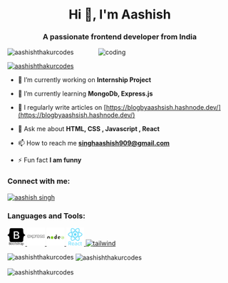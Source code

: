 <h1 align="center">Hi 👋, I'm Aashish</h1>
<h3 align="center">A passionate frontend developer from India</h3>
<img align='right' width='300' alt='coding' src='https://cdn.dribbble.com/users/1162077/screenshots/3848914/programmer.gif'>

<p align="left"> <img src="https://komarev.com/ghpvc/?username=aashishthakurcodes&label=Profile%20views&color=0e75b6&style=flat" alt="aashishthakurcodes" /> </p>

<p align="left"> <a href="https://github.com/ryo-ma/github-profile-trophy"><img src="https://github-profile-trophy.vercel.app/?username=aashishthakurcodes" alt="aashishthakurcodes" /></a> </p>

- 🔭 I’m currently working on **Internship Project**

- 🌱 I’m currently learning **MongoDb, Express.js**

- 📝 I regularly write articles on [https://blogbyaashsish.hashnode.dev/](https://blogbyaashsish.hashnode.dev/)

- 💬 Ask me about **HTML, CSS , Javascript , React**

- 📫 How to reach me **singhaashish909@gmail.com**

- ⚡ Fun fact **I am funny**

<h3 align="left">Connect with me:</h3>
<p align="left">
<a href="https://fb.com/aashish singh" target="blank"><img align="center" src="https://raw.githubusercontent.com/rahuldkjain/github-profile-readme-generator/master/src/images/icons/Social/facebook.svg" alt="aashish singh" height="30" width="40" /></a>
</p>

<h3 align="left">Languages and Tools:</h3>
<p align="left"> <a href="https://getbootstrap.com" target="_blank" rel="noreferrer"> <img src="https://raw.githubusercontent.com/devicons/devicon/master/icons/bootstrap/bootstrap-plain-wordmark.svg" alt="bootstrap" width="40" height="40"/> </a> <a href="https://expressjs.com" target="_blank" rel="noreferrer"> <img src="https://raw.githubusercontent.com/devicons/devicon/master/icons/express/express-original-wordmark.svg" alt="express" width="40" height="40"/> </a> <a href="https://nodejs.org" target="_blank" rel="noreferrer"> <img src="https://raw.githubusercontent.com/devicons/devicon/master/icons/nodejs/nodejs-original-wordmark.svg" alt="nodejs" width="40" height="40"/> </a> <a href="https://reactjs.org/" target="_blank" rel="noreferrer"> <img src="https://raw.githubusercontent.com/devicons/devicon/master/icons/react/react-original-wordmark.svg" alt="react" width="40" height="40"/> </a> <a href="https://tailwindcss.com/" target="_blank" rel="noreferrer"> <img src="https://www.vectorlogo.zone/logos/tailwindcss/tailwindcss-icon.svg" alt="tailwind" width="40" height="40"/> </a> </p>

<p><img align="left" src="https://github-readme-stats.vercel.app/api/top-langs?username=aashishthakurcodes&show_icons=true&locale=en&layout=compact" alt="aashishthakurcodes" /></p>

<p>&nbsp;<img align="center" src="https://github-readme-stats.vercel.app/api?username=aashishthakurcodes&show_icons=true&locale=en" alt="aashishthakurcodes" /></p>

<p><img align="center" src="https://github-readme-streak-stats.herokuapp.com/?user=aashishthakurcodes&" alt="aashishthakurcodes" /></p>
